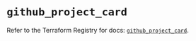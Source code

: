 # `github_project_card`

Refer to the Terraform Registry for docs: [`github_project_card`](https://registry.terraform.io/providers/integrations/github/6.2.0/docs/resources/project_card).
